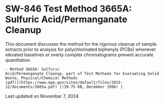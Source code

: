 
# SW-846 Test Method 3665A: Sulfuric Acid/Permanganate Cleanup  


This document discusses the method for the rigorous cleanup of sample
extracts prior to analysis for polychlorinated biphenyls (PCBs) whenever
elevated baselines or overly complex chromatograms prevent accurate
quantitation.

    - Method 3665A: Sulfuric
    Acid/Permanganate Cleanup, part of Test Methods for Evaluating Solid
    Waste, Physical/Chemical Methods
    (pdf)](https://www.epa.gov/sites/default/files/2015-12/documents/3665a.pdf) [(39.75 KB, December 1996) ] 

Last updated on November 7, 2024

